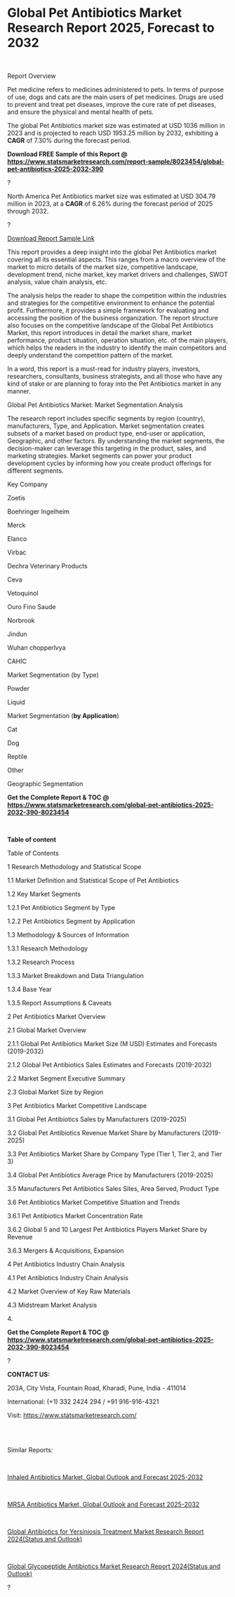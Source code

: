 <h1>Global Pet Antibiotics Market Research Report 2025, Forecast to 2032</h1><br/><p>Report Overview</p>
 
 
 
 <p>Pet medicine refers to medicines administered to pets. In terms of purpose of use, dogs and cats are the main users of pet medicines. Drugs are used to prevent and treat pet diseases, improve the cure rate of pet diseases, and ensure the physical and mental health of pets.</p>
 
 
 
 <p>The global Pet Antibiotics market size was estimated at USD 1036 million in 2023 and is projected to reach USD 1953.25 million by 2032, exhibiting a <strong>CAGR</strong> of 7.30% during the forecast period.</p>
 
 
 
 <div><b>Download FREE Sample of this Report @ <a href="https://www.statsmarketresearch.com/download-free-sample/8023454/global-pet-antibiotics-2025-2032-390">https://www.statsmarketresearch.com/report-sample/8023454/global-pet-antibiotics-2025-2032-390</a></b></div>
 
 
 
 <p>? </p>
 
 
 
 <p>North America Pet Antibiotics market size was estimated at USD 304.79 million in 2023, at a <strong>CAGR</strong> of 6.26% during the forecast period of 2025 through 2032.</p>
 
 
 
 <p>? </p>
 
 
 
 <p><a href="https://www.statsmarketresearch.com/download-free-sample/8023454/global-pet-antibiotics-2025-2032-390">Download Report Sample Link</a></p>
 
 
 
 <p>This report provides a deep insight into the global Pet Antibiotics market covering all its essential aspects. This ranges from a macro overview of the market to micro details of the market size, competitive landscape, development trend, niche market, key market drivers and challenges, SWOT analysis, value chain analysis, etc.</p>
 
 
 
 <p>The analysis helps the reader to shape the competition within the industries and strategies for the competitive environment to enhance the potential profit. Furthermore, it provides a simple framework for evaluating and accessing the position of the business organization. The report structure also focuses on the competitive landscape of the Global Pet Antibiotics Market, this report introduces in detail the market share, market performance, product situation, operation situation, etc. of the main players, which helps the readers in the industry to identify the main competitors and deeply understand the competition pattern of the market.</p>
 
 
 
 <p>In a word, this report is a must-read for industry players, investors, researchers, consultants, business strategists, and all those who have any kind of stake or are planning to foray into the Pet Antibiotics market in any manner.</p>
 
 
 
 <p>Global Pet Antibiotics Market: Market Segmentation Analysis</p>
 
 
 
 <p>The research report includes specific segments by region (country), manufacturers, Type, and Application. Market segmentation creates subsets of a market based on product type, end-user or application, Geographic, and other factors. By understanding the market segments, the decision-maker can leverage this targeting in the product, sales, and marketing strategies. Market segments can power your product development cycles by informing how you create product offerings for different segments.</p>
 
 
 
 <p>Key Company</p>
 
 
 
 <p>Zoetis</p>
 
 
 
 <p>Boehringer Ingelheim</p>
 
 
 
 <p>Merck</p>
 
 
 
 <p>Elanco</p>
 
 
 
 <p>Virbac</p>
 
 
 
 <p>Dechra Veterinary Products</p>
 
 
 
 <p>Ceva</p>
 
 
 
 <p>Vetoquinol</p>
 
 
 
 <p>Ouro Fino Saude</p>
 
 
 
 <p>Norbrook</p>
 
 
 
 <p>Jindun</p>
 
 
 
 <p>Wuhan chopperlvya</p>
 
 
 
 <p>CAHIC</p>
 
 
 
 <p>Market Segmentation (by Type)</p>
 
 
 
 <p>Powder</p>
 
 
 
 <p>Liquid</p>
 
 
 
 <p>Market Segmentation (<strong>by Application</strong>)</p>
 
 
 
 <p>Cat</p>
 
 
 
 <p>Dog</p>
 
 
 
 <p>Reptile</p>
 
 
 
 <p>Other</p>
 
 
 
 <p>Geographic Segmentation</p>
 
 
 
 <div><b>Get the Complete Report & TOC @ <a href="https://www.statsmarketresearch.com/global-pet-antibiotics-2025-2032-390-8023454">https://www.statsmarketresearch.com/global-pet-antibiotics-2025-2032-390-8023454</a></b></div>
 
 
 
 <p><br />
 
 <b>Table of content</b></p>
 
 
 
 <p>Table of Contents<br />
 
 1 Research Methodology and Statistical Scope<br />
 
 1.1 Market Definition and Statistical Scope of Pet Antibiotics<br />
 
 1.2 Key Market Segments<br />
 
 1.2.1 Pet Antibiotics Segment by Type<br />
 
 1.2.2 Pet Antibiotics Segment by Application<br />
 
 1.3 Methodology & Sources of Information<br />
 
 1.3.1 Research Methodology<br />
 
 1.3.2 Research Process<br />
 
 1.3.3 Market Breakdown and Data Triangulation<br />
 
 1.3.4 Base Year<br />
 
 1.3.5 Report Assumptions & Caveats<br />
 
 2 Pet Antibiotics Market Overview<br />
 
 2.1 Global Market Overview<br />
 
 2.1.1 Global Pet Antibiotics Market Size (M USD) Estimates and Forecasts (2019-2032)<br />
 
 2.1.2 Global Pet Antibiotics Sales Estimates and Forecasts (2019-2032)<br />
 
 2.2 Market Segment Executive Summary<br />
 
 2.3 Global Market Size by Region<br />
 
 3 Pet Antibiotics Market Competitive Landscape<br />
 
 3.1 Global Pet Antibiotics Sales by Manufacturers (2019-2025)<br />
 
 3.2 Global Pet Antibiotics Revenue Market Share by Manufacturers (2019-2025)<br />
 
 3.3 Pet Antibiotics Market Share by Company Type (Tier 1, Tier 2, and Tier 3)<br />
 
 3.4 Global Pet Antibiotics Average Price by Manufacturers (2019-2025)<br />
 
 3.5 Manufacturers Pet Antibiotics Sales Sites, Area Served, Product Type<br />
 
 3.6 Pet Antibiotics Market Competitive Situation and Trends<br />
 
 3.6.1 Pet Antibiotics Market Concentration Rate<br />
 
 3.6.2 Global 5 and 10 Largest Pet Antibiotics Players Market Share by Revenue<br />
 
 3.6.3 Mergers & Acquisitions, Expansion<br />
 
 4 Pet Antibiotics Industry Chain Analysis<br />
 
 4.1 Pet Antibiotics Industry Chain Analysis<br />
 
 4.2 Market Overview of Key Raw Materials<br />
 
 4.3 Midstream Market Analysis<br />
 
 4.</p>
 
 
 
 <div><b>Get the Complete Report & TOC @ <a href="https://www.statsmarketresearch.com/global-pet-antibiotics-2025-2032-390-8023454">https://www.statsmarketresearch.com/global-pet-antibiotics-2025-2032-390-8023454</a></b></div>
 
 
 
 <p>? </p>
 
 
 
 <p><b>CONTACT US:</b><br />
 
 203A, City Vista, Fountain Road, Kharadi, Pune, India - 411014<br />
 
 International: (+1) 332 2424 294 / +91 916-916-4321<br />
 
 Visit: <a href="https://www.statsmarketresearch.com/">https://www.statsmarketresearch.com/</a><br />
 
 <br />
 
 <br />
 
 Similar Reports:<br />
 
 <br />
 
 <a href="https://www.statsmarketresearch.com/global-inhaled-antibiotics-forecast-2025-2032-343-8035250">Inhaled Antibiotics Market, Global Outlook and Forecast 2025-2032</a><br />
 
 <br />
 
 <a href="https://www.statsmarketresearch.com/global-mrsa-antibiotics-m-forecast-2025-2032-932-8028701">MRSA Antibiotics Market, Global Outlook and Forecast 2025-2032</a><br />
 
 <br />
 
 <a href="https://www.statsmarketresearch.com/global-antibiotics-for-yersiniosis-treatment-2024-667-8018775">Global Antibiotics for Yersiniosis Treatment Market Research Report 2024(Status and Outlook)</a><br />
 
 <br />
 
 <a href="https://www.statsmarketresearch.com/global-glycopeptide-antibiotics-2024-512-8003393">Global Glycopeptide Antibiotics Market Research Report 2024(Status and Outlook)</a><br />
 
 ? </p>